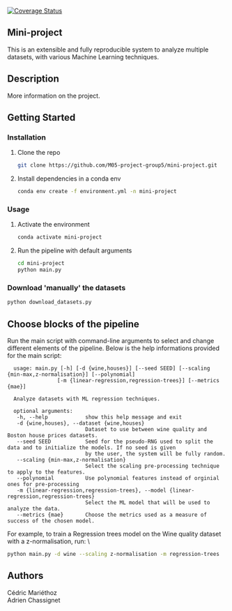 [![Coverage Status](https://coveralls.io/repos/github/M05-project-group5/mini-project/badge.svg?branch=main)](https://coveralls.io/github/M05-project-group5/mini-project?branch=main)

## Mini-project
This is an extensible and fully reproducible system to analyze multiple datasets, with various Machine Learning techniques.

## Description
More information on the project.

## Getting Started

### Installation

1. Clone the repo
   ```sh
   git clone https://github.com/M05-project-group5/mini-project.git
   ```
2. Install dependencies in a conda env
   ```sh
   conda env create -f environment.yml -n mini-project
   ```
### Usage

1. Activate the environment
   ```sh
   conda activate mini-project
   ```
2. Run the pipeline with default arguments
   ```sh
   cd mini-project
   python main.py
   ```
### Download 'manually' the datasets
   ```sh
   python download_datasets.py
   ```
   
## Choose blocks of the pipeline
Run the main script with command-line arguments to select and change different elements of the pipeline.
Below is the help informations provided for the main script:

      usage: main.py [-h] [-d {wine,houses}] [--seed SEED] [--scaling {min-max,z-normalisation}] [--polynomial]
                    [-m {linear-regression,regression-trees}] [--metrics {mae}]

      Analyze datasets with ML regression techniques.

      optional arguments:
       -h, --help            show this help message and exit
       -d {wine,houses}, --dataset {wine,houses}
                             Dataset to use between wine quality and Boston house prices datasets.
       --seed SEED           Seed for the pseudo-RNG used to split the data and to initialize the models. If no seed is given
                             by the user, the system will be fully random.
       --scaling {min-max,z-normalisation}
                             Select the scaling pre-processing technique to apply to the features.
       --polynomial          Use polynomial features instead of orginial ones for pre-processing
       -m {linear-regression,regression-trees}, --model {linear-regression,regression-trees}
                             Select the ML model that will be used to analyze the data.
       --metrics {mae}       Choose the metrics used as a measure of success of the chosen model.

  
For example, to train a Regression trees model on the Wine quality dataset with a z-normalisation, run: \
   ```sh
   python main.py -d wine --scaling z-normalisation -m regression-trees
   ```
 
 ## Authors
 Cédric Mariéthoz \
 Adrien Chassignet
